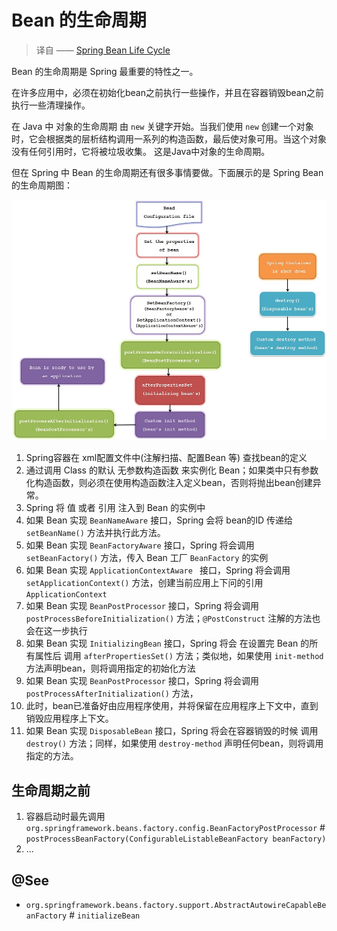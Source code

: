 # Bean 的生命周期

> 译自 —— [Spring Bean Life Cycle](http://javainsimpleway.com/spring-bean-life-cycle/)

Bean 的生命周期是 Spring 最重要的特性之一。

在许多应用中，必须在初始化bean之前执行一些操作，并且在容器销毁bean之前执行一些清理操作。

在 Java 中 对象的生命周期 由 `new` 关键字开始。当我们使用 `new` 创建一个对象时，它会根据类的层析结构调用一系列的构造函数，最后使对象可用。当这个对象没有任何引用时，它将被垃圾收集。 这是Java中对象的生命周期。

但在 Spring 中 Bean 的生命周期还有很多事情要做。下面展示的是 Spring Bean 的生命周期图：

![index-beanlife_cycle](./index-beanlife_cycle.jpg)



1. Spring容器在 xml配置文件中(注解扫描、配置Bean 等) 查找bean的定义
2. 通过调用 Class 的默认 无参数构造函数 来实例化 Bean；如果类中只有参数化构造函数，则必须在使用构造函数注入定义bean，否则将抛出bean创建异常。
3. Spring 将 值 或者 引用 注入到 Bean 的实例中
4. 如果 Bean 实现 `BeanNameAware` 接口，Spring 会将 bean的ID 传递给 `setBeanName()` 方法并执行此方法。
5. 如果 Bean 实现 `BeanFactoryAware` 接口，Spring 将会调用 `setBeanFactory()` 方法，传入 Bean 工厂 `BeanFactory` 的实例
6. 如果 Bean 实现 `ApplicationContextAware ` 接口，Spring 将会调用 `setApplicationContext()` 方法，创建当前应用上下问的引用 `ApplicationContext`
7. 如果 Bean 实现 `BeanPostProcessor` 接口，Spring 将会调用 `postProcessBeforeInitialization()` 方法；`@PostConstruct` 注解的方法也会在这一步执行
8. 如果 Bean 实现 `InitializingBean` 接口，Spring 将会 在设置完 Bean 的所有属性后 调用 `afterPropertiesSet()` 方法；类似地，如果使用 `init-method` 方法声明bean，则将调用指定的初始化方法
9. 如果 Bean 实现 `BeanPostProcessor` 接口，Spring 将会调用 `postProcessAfterInitialization()` 方法，
10. 此时，bean已准备好由应用程序使用，并将保留在应用程序上下文中，直到销毁应用程序上下文。
11. 如果 Bean 实现 `DisposableBean` 接口，Spring 将会在容器销毁的时候 调用 `destroy()` 方法；同样，如果使用 `destroy-method` 声明任何bean，则将调用指定的方法。



## 生命周期之前

1. 容器启动时最先调用 `org.springframework.beans.factory.config.BeanFactoryPostProcessor` # `postProcessBeanFactory(ConfigurableListableBeanFactory beanFactory)` 
2. ...



## @See

- `org.springframework.beans.factory.support.AbstractAutowireCapableBeanFactory` # `initializeBean` 
